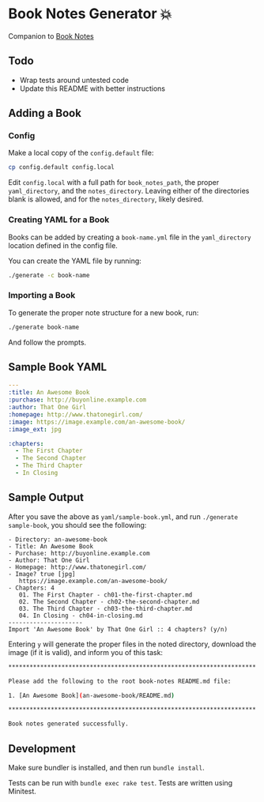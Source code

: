 # Book Notes Generator :boom:

Companion to [Book Notes](https://github.com/trueheart78/book-notes)

## Todo

- Wrap tests around untested code
- Update this README with better instructions

## Adding a Book

### Config

Make a local copy of the `config.default` file:

```sh
cp config.default config.local
```

Edit `config.local` with a full path for `book_notes_path`, the proper
`yaml_directory`, and the `notes_directory`. Leaving either of the directories
blank is allowed, and for the `notes_directory`, likely desired.

### Creating YAML for a Book

Books can be added by creating a `book-name.yml` file in the `yaml_directory`
location defined in the config file.

You can create the YAML file by running:

```sh
./generate -c book-name
```

### Importing a Book

To generate the proper note structure for a new book, run:

```sh
./generate book-name
```

And follow the prompts.

## Sample Book YAML

```yaml
---
:title: An Awesome Book
:purchase: http://buyonline.example.com
:author: That One Girl
:homepage: http://www.thatonegirl.com/
:image: https://image.example.com/an-awesome-book/
:image_ext: jpg

:chapters:
  - The First Chapter
  - The Second Chapter
  - The Third Chapter
  - In Closing
```

## Sample Output

After you save the above as `yaml/sample-book.yml`, and
run `./generate sample-book`, you should see the following:

```
- Directory: an-awesome-book
- Title: An Awesome Book
- Purchase: http://buyonline.example.com
- Author: That One Girl
- Homepage: http://www.thatonegirl.com/
- Image? true [jpg]
   https://image.example.com/an-awesome-book/
- Chapters: 4
   01. The First Chapter - ch01-the-first-chapter.md
   02. The Second Chapter - ch02-the-second-chapter.md
   03. The Third Chapter - ch03-the-third-chapter.md
   04. In Closing - ch04-in-closing.md
---------------------
Import 'An Awesome Book' by That One Girl :: 4 chapters? (y/n)
```

Entering `y` will generate the proper files in the noted directory,
download the image (if it is valid), and inform you of this task:

```sh
**********************************************************************

Please add the following to the root book-notes README.md file:

1. [An Awesome Book](an-awesome-book/README.md)

**********************************************************************

Book notes generated successfully.
```

## Development

Make sure bundler is installed, and then run `bundle install`.

Tests can be run with `bundle exec rake test`. Tests are written using Minitest.

